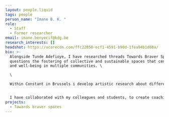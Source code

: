 ```yaml
---
layout: people.liquid
tags: people
person_name: "Imane B. K. "
role:
  - Staff
  - Former researcher
email: imane.benyecif@kdg.be
research_interests: []
headshot: https://ucarecdn.com/ffc22850-ecf1-4591-b90d-1fea94b1d68a/
bio: >-
  Alongside Tunde Adefioye, I have researched threads Towards Braver Spaces and
  questions the fostering of collective and sustainable spaces that center care
  and well-being in multiple communities. \

  \

  Within Constant in Brussels i develop artistic research about different subjects that stand at the intersections of technology, art, and the socio-political sensitivities that arise


  I have collaborated with my colleagues and students, to create coaching sessions, workshops, and re-learning opportunities at the masters in fine arts with a digital context.
projects:
  - Towards braver spaces
---
```

